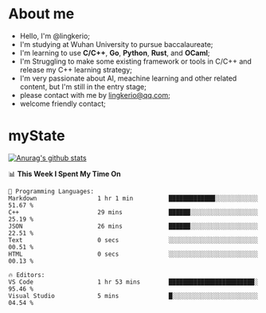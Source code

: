 # About me

- Hello, I'm @lingkerio; 
- I'm studying at Wuhan University to pursue baccalaureate;
- I'm learning to use **C/C++**, **Go**, **Python**, **Rust**, and **OCaml**;
- I'm Struggling to make some existing framework or tools in C/C++ and release my C++ learning strategy;
- I'm very passionate about AI, meachine learning and other related content, but I'm still in the entry stage;
- please contact with me by lingkerio@qq.com;
- welcome friendly contact;


# myState
[![Anurag's github stats](https://github-readme-stats.vercel.app/api?username=lingkerio&count_private=true&show_icons=true&theme=radical "![Anurag's github stats")](https://github.com/anuraghazra/github-readme-stats)

<!--[![Top Langs](https://github-readme-stats.vercel.app/api/top-langs/?username=lingkerio&layout=compact)](https://github.com/anuraghazra/github-readme-stats)-->

<!--START_SECTION:waka-->
📊 **This Week I Spent My Time On** 

```text
💬 Programming Languages: 
Markdown                 1 hr 1 min          █████████████░░░░░░░░░░░░   51.67 % 
C++                      29 mins             ██████░░░░░░░░░░░░░░░░░░░   25.19 % 
JSON                     26 mins             ██████░░░░░░░░░░░░░░░░░░░   22.51 % 
Text                     0 secs              ░░░░░░░░░░░░░░░░░░░░░░░░░   00.51 % 
HTML                     0 secs              ░░░░░░░░░░░░░░░░░░░░░░░░░   00.13 % 

🔥 Editors: 
VS Code                  1 hr 53 mins        ████████████████████████░   95.46 % 
Visual Studio            5 mins              █░░░░░░░░░░░░░░░░░░░░░░░░   04.54 % 
```


<!--END_SECTION:waka-->

